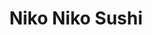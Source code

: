 ---
layout: place
title: "Niko Niko Sushi"
permalink: /california/irvine/niko-niko-sushi.html
stateAbbr: CA
stateName: California
cityName: Irvine
seo:
  name: "Niko Niko Sushi"
  type: Restaurant
  links: null
description: "Niko Niko Sushi serves delicious sushi in Irvine, California. Try fresh Japanese dishes for a great dining experience. "
place_id: ChIJSSjngyrd3IARkTtyTx6lVlw
photos:
  - name: >-
      places/ChIJSSjngyrd3IARkTtyTx6lVlw/photos/AeeoHcJKAH1mbAbRPC9WvxPpSoYgNp_hbMM5BG0iOIdTRjLR0QCKvDRYhTOVEa65o7CDeZDrxIraHoPWhUKKgoel4RWBLkkRj-xOx12wVIQCZkHFDSlySLcyzTLJQXyqvOvGDWfJOT6Rhj0uGzlFI_HLPaTr6QdsOWLIIcfEvAqRcv4_Zy9HtZiCiz29jBH0hNBg7uZMKbDik_loGmtp6dfUsDe8Q1vUpQfRj-TDQyo8IVnY0A3LMT0jTTGDq-pSRrsQKHCooJzHNfwp5L-A4qhx2l_Utv4VWLzgA0yMuZzDg5kuB1lL4OygXeNZKbgOBSshvhEenvTdXwc3mgVFwSi60UBDZZ3l4W0fUHq3CNaLpJjwJRjc8k6zkZxwDOQC_J7R5g55s6Fedn66Rzxyl7oQxrKdDJd0TbWftq1rFbdN_Q5wIaQ4
    widthPx: 4800
    heightPx: 3200
    authorAttributions:
      - displayName: darryl sato
        uri: https://maps.google.com/maps/contrib/115643150886074562249
        photoUri: >-
          https://lh3.googleusercontent.com/a-/ALV-UjVK5-ON1w65-ezdm-qv5qLZSoD2YlifSkF7nNPphbuCG4Is2ESE4A=s100-p-k-no-mo
    flagContentUri: >-
      https://www.google.com/local/imagery/report/?cb_client=maps_api_places.places_api&image_key=!1e10!2sCIHM0ogKEICAgIDW5_jwggE&hl=en-US
    googleMapsUri: >-
      https://www.google.com/maps/place//data=!3m4!1e2!3m2!1sCIHM0ogKEICAgIDW5_jwggE!2e10!4m2!3m1!1s0x80dcdd2a83e72849:0x5c56a51e4f723b91
  - name: >-
      places/ChIJSSjngyrd3IARkTtyTx6lVlw/photos/AeeoHcJ8dl_XJHd7mgi2XEVYQiGANBfF47Q-iDCuXTIW6TwNg6h9urlIr1G3AKqAdki8rO5e9DdnvKCj7STcpjYib7gf4DEVySUVHjRF5ooFDDCBMvxlI7B4F_NTrqKGOzZ711Q_7QuFx0X3LiBN0mkLeKh468y6pcyASDeADxQxOxfsqDXSQ5IklohHWpFqPmfNH3Xx8w9ODChF25-VvyjUwACOEekoU6B28T2vTebNak5BhrDapPmb7fGw2shl4W6VMDdtwt6DnHQZ7VcJdEeyYX3un_ycw79sNfdWuFyr7fmAkg
    widthPx: 1460
    heightPx: 1177
    authorAttributions:
      - displayName: Niko Niko Sushi
        uri: https://maps.google.com/maps/contrib/116931318867128500367
        photoUri: >-
          https://lh3.googleusercontent.com/a-/ALV-UjVRE9SiL0ksZzj3UIFGGc9uV0hRE8g8AFw1ZVz8YhHXOf4PGH5s=s100-p-k-no-mo
    flagContentUri: >-
      https://www.google.com/local/imagery/report/?cb_client=maps_api_places.places_api&image_key=!1e10!2sAF1QipNQdxpeAzDFOV0b5iH7qJWrFahdw1ox0VVdIFGR&hl=en-US
    googleMapsUri: >-
      https://www.google.com/maps/place//data=!3m4!1e2!3m2!1sAF1QipNQdxpeAzDFOV0b5iH7qJWrFahdw1ox0VVdIFGR!2e10!4m2!3m1!1s0x80dcdd2a83e72849:0x5c56a51e4f723b91
  - name: >-
      places/ChIJSSjngyrd3IARkTtyTx6lVlw/photos/AeeoHcIRMlrggZbi151xGz-GEvWRD9q9phF7MdQOP4w7eUrPc_I3zbkJCOpvSjx4sQayywjvu7a9vbqoYldoi2Ejf8ZoebytZylK_PMw_NpNkxlANHXjFD44jL6-1nouxhd-xNx4bDh2Gh9KcsDHhC9m9vcsU5gNcGa8lgB8VcWNPJYlr-QAnK9KZ0AwXnr_1vT6ELgky6m-e3JoXF6r_1-ZEZtaU-AFyafh6szmUqGvv8mFYdAVQ_iW0GMrzrU8SKDLxiyINLklG2VjiV75PMMdrcD3jWbMq1AnlxEleo4U0TFHES7mPiNiH_H9Vnki_PPRUDDoFHQfqZzq8vrx6FTQqrotZfogHvZFhMw_0V8Y0znGp1XoGqG_jLKtB4JT7GIDx_SE8xxvufdVUdbvnURDi4qd-hvBbpnnRBsY-LJ5jvf1C5nj
    widthPx: 4032
    heightPx: 3024
    authorAttributions:
      - displayName: Yuan Yuan
        uri: https://maps.google.com/maps/contrib/106179941992402572084
        photoUri: >-
          https://lh3.googleusercontent.com/a-/ALV-UjW_kekoSWTfnXTuIxPpzW_eIf3a_riEdWFrkfCFiwrEXf-jwSZL=s100-p-k-no-mo
    flagContentUri: >-
      https://www.google.com/local/imagery/report/?cb_client=maps_api_places.places_api&image_key=!1e10!2sCIHM0ogKEICAgMDIvfvC5gE&hl=en-US
    googleMapsUri: >-
      https://www.google.com/maps/place//data=!3m4!1e2!3m2!1sCIHM0ogKEICAgMDIvfvC5gE!2e10!4m2!3m1!1s0x80dcdd2a83e72849:0x5c56a51e4f723b91
  - name: >-
      places/ChIJSSjngyrd3IARkTtyTx6lVlw/photos/AeeoHcJgjAW2XmN0Z5EK_jthBnn7EtGejwWz-l7XJ3lehomy-cK0-yytTNPrbyY9z2gY6KfSF1JyKmKD08zdPXP4NqVLoDkHiCw4fWpeyeu7b3J84mKWwPEv2VkC5D0TXsc9iTt3ChQcHTTG5KdOpjF_pNt3j55BW-JeIujZt8vUaC_ZXocwDlIuX9aU6EpkOgE_mVeTb7Nt5mgQFi828R8fqESqHyIDS-GOqWTl87n3DWSF9tjYSunrwJxBWj8jNBr4Zd2nq5VVIzvpn2TcgVSTDHYtpLS6Cjwdpcb0r4-USFjuCA
    widthPx: 800
    heightPx: 800
    authorAttributions:
      - displayName: Niko Niko Sushi
        uri: https://maps.google.com/maps/contrib/116931318867128500367
        photoUri: >-
          https://lh3.googleusercontent.com/a-/ALV-UjVRE9SiL0ksZzj3UIFGGc9uV0hRE8g8AFw1ZVz8YhHXOf4PGH5s=s100-p-k-no-mo
    flagContentUri: >-
      https://www.google.com/local/imagery/report/?cb_client=maps_api_places.places_api&image_key=!1e10!2sAF1QipOAKAG6lWKmfZPuC2pSln_jvphkW1FIzkmkrz9u&hl=en-US
    googleMapsUri: >-
      https://www.google.com/maps/place//data=!3m4!1e2!3m2!1sAF1QipOAKAG6lWKmfZPuC2pSln_jvphkW1FIzkmkrz9u!2e10!4m2!3m1!1s0x80dcdd2a83e72849:0x5c56a51e4f723b91
  - name: >-
      places/ChIJSSjngyrd3IARkTtyTx6lVlw/photos/AeeoHcIUGUA5rX4Os4u7wVFuPoQHDBT6XcrG3Xritn5V3Nl7o5V_lW-ZgPWeGvFPyxbL9rRr2RcVq7emMCk2FKWXOxqNWzV_aettv5omrVjU61pjPI6cPhPY9i5E2emUK3mo6e0z7hjfPqiCwE2kuvigU8l2FgyGZdxQ-K6HKrsNGdScIUtY80zSYN5JSB_kMQhUy7n2GUTzek8pYoXY7KeWEZQ6Oo5U6huiWMhI3fcyNd-Fl9x4S0u86JbNBftqPUWk7AtPIvQP5MpHl-AA9tnMe8m2tg6lZAgK-K1K5RdPrA-nIOhOlX5ew7EZUKYxXfKNBLLkiyAggqPude7AkC-8uDIFDq9wkbPY4F3S-_7FsiApcWL1lpB-dTT6EJu1AKP3-PE63TZKzpX2mNV1se6tcdqJo0isSThZjWgqiibi1xHRqw
    widthPx: 4800
    heightPx: 3600
    authorAttributions:
      - displayName: Yuan Yuan
        uri: https://maps.google.com/maps/contrib/106179941992402572084
        photoUri: >-
          https://lh3.googleusercontent.com/a-/ALV-UjW_kekoSWTfnXTuIxPpzW_eIf3a_riEdWFrkfCFiwrEXf-jwSZL=s100-p-k-no-mo
    flagContentUri: >-
      https://www.google.com/local/imagery/report/?cb_client=maps_api_places.places_api&image_key=!1e10!2sCIHM0ogKEICAgMDIvfvCFg&hl=en-US
    googleMapsUri: >-
      https://www.google.com/maps/place//data=!3m4!1e2!3m2!1sCIHM0ogKEICAgMDIvfvCFg!2e10!4m2!3m1!1s0x80dcdd2a83e72849:0x5c56a51e4f723b91
  - name: >-
      places/ChIJSSjngyrd3IARkTtyTx6lVlw/photos/AeeoHcIdL4VLfRcB9_Ei8nEH9cDA3uS1q38pUU-SwTffulvj3zSMs2STRbAxDojHf__gOJO6mqIfCJWyd0M8Q43BO1ljlJx-Gy5-XVTma3OStzUiSjmXD_x2eYBNAevTzUqHHr0UbTz1lBscbrtEYT1dNWZ4UZ5JOjqmBRcvzJ3ZS37AuC6l2n6JCV76gV1bFC60L-E-0xF_tanxhuiRPy9P6GLcp8JY07Y63AcHpTp7nekqSYN84oqzbzKEn-hEqh_XRs3lMUi_KA6QhCPCIfE7-ScGR0LPQz_MgjAqwhnjbv_YC9-G-kh5KiB9PzNFcQSKEuONbeCJqlA3qfT1M5Q0pHAfVryhfQLjWKHKC04-zN8jGk2nQkzO0EPNUMTugxGtwsd4pDrd7fZVnG_Cxnx0T_xQFXJWmG3XYwqf1UEjh00RNA
    widthPx: 4000
    heightPx: 3000
    authorAttributions:
      - displayName: Satisficer한량
        uri: https://maps.google.com/maps/contrib/101263313152153063488
        photoUri: >-
          https://lh3.googleusercontent.com/a-/ALV-UjXPJImSEfezhzp4-RYEj6WT-lsLpvrSNr3UN9sYvJ3Va1L-w3fE-Q=s100-p-k-no-mo
    flagContentUri: >-
      https://www.google.com/local/imagery/report/?cb_client=maps_api_places.places_api&image_key=!1e10!2sCIHM0ogKEICAgMDg7r7vCw&hl=en-US
    googleMapsUri: >-
      https://www.google.com/maps/place//data=!3m4!1e2!3m2!1sCIHM0ogKEICAgMDg7r7vCw!2e10!4m2!3m1!1s0x80dcdd2a83e72849:0x5c56a51e4f723b91
  - name: >-
      places/ChIJSSjngyrd3IARkTtyTx6lVlw/photos/AeeoHcIcgdO-2QwUF9vGQbxRHwxNsnuMJiMkcv8bY5sc2uvRxuZK-qiWK6TetSyMsdVQ1zTVyvbV8sgmVPvMYSUzITQ0bd72saTQQmcEa7ODTIq86EPUJ9NjVdbDZAT_oemBld_q3dElKAWJEHFibLXlMTcK7dhWJiky2m4g2v9cwDoIAG2rOGqrU9BcSfpQfXCAiwsjZ57GE5mxMIGwlTp4VbUnAx-6B3eYyqVIpzu0pOBr2KrpBeha7zQ0tPjHH7egnby7sVwU7s-DnudJZ1vv2tncdKlDQNPIq61EFaidCwlH1g
    widthPx: 800
    heightPx: 800
    authorAttributions:
      - displayName: Niko Niko Sushi
        uri: https://maps.google.com/maps/contrib/116931318867128500367
        photoUri: >-
          https://lh3.googleusercontent.com/a-/ALV-UjVRE9SiL0ksZzj3UIFGGc9uV0hRE8g8AFw1ZVz8YhHXOf4PGH5s=s100-p-k-no-mo
    flagContentUri: >-
      https://www.google.com/local/imagery/report/?cb_client=maps_api_places.places_api&image_key=!1e10!2sAF1QipNRalllD7QfvzHFh7juSjv4W22-CE9jl9VJwd7X&hl=en-US
    googleMapsUri: >-
      https://www.google.com/maps/place//data=!3m4!1e2!3m2!1sAF1QipNRalllD7QfvzHFh7juSjv4W22-CE9jl9VJwd7X!2e10!4m2!3m1!1s0x80dcdd2a83e72849:0x5c56a51e4f723b91
  - name: >-
      places/ChIJSSjngyrd3IARkTtyTx6lVlw/photos/AeeoHcLb0NTYaffHVgky9AhDYO6io_4LCZSFu6uj8VLsTfAmRI5zCqpY48G8kdj8UaZATrFb-4VsUUB2JUjIwoZfntVPTW1YcYbWCsoB25LAW2vwFyL8UxJCy9FBwA6eqjlkaVMX4_CE2pnPT5gwvQBKh11_DT-PuzqDYPeD564h2f27jermHCCDnVcL7e9WtJFebxzpVg8X3pjAS0KbTj_rJkfPELK4k_DwkhY5FOKG0EXoWk1XwFVgYfLIT8MtdDO6PGwC2cNMLBNo35JXVwgVuhGCK762QB-GC0L5jWK6h2Z7gQ
    widthPx: 800
    heightPx: 800
    authorAttributions:
      - displayName: Niko Niko Sushi
        uri: https://maps.google.com/maps/contrib/116931318867128500367
        photoUri: >-
          https://lh3.googleusercontent.com/a-/ALV-UjVRE9SiL0ksZzj3UIFGGc9uV0hRE8g8AFw1ZVz8YhHXOf4PGH5s=s100-p-k-no-mo
    flagContentUri: >-
      https://www.google.com/local/imagery/report/?cb_client=maps_api_places.places_api&image_key=!1e10!2sAF1QipMSQWIlmNNpAsJENFb73Cbz-JCfWeAfhtEbmDUP&hl=en-US
    googleMapsUri: >-
      https://www.google.com/maps/place//data=!3m4!1e2!3m2!1sAF1QipMSQWIlmNNpAsJENFb73Cbz-JCfWeAfhtEbmDUP!2e10!4m2!3m1!1s0x80dcdd2a83e72849:0x5c56a51e4f723b91
  - name: >-
      places/ChIJSSjngyrd3IARkTtyTx6lVlw/photos/AeeoHcIO6LZa9ta0B2B9KtBTsLGPxhov6BaAeBt9Xo_8URtQDrBwHesbdjlSi1-lpFdxY2Oh46bNCnB6SwEyLhV-4ubkoLMzZSl_Zbr8687ltHdlSjabXy5dFX8ZwcONkd0RQkhYqki_M-vCKRA2OVohEg-AwdjcrRSWZeVPB8mYYvd24fr7xEhRKF6ypT1mo2-DJTGDg-bRp4vhO1Asx8ZshwAN27_X9JK2q3jjwqXRQXQ_oHVb6VKCE1mK1hewej_9LLfN4oKoVcOyTM9lYCo1UwxGOWb5B81SdR0q9TJz0mMTHQ
    widthPx: 2304
    heightPx: 1200
    authorAttributions:
      - displayName: Niko Niko Sushi
        uri: https://maps.google.com/maps/contrib/116931318867128500367
        photoUri: >-
          https://lh3.googleusercontent.com/a-/ALV-UjVRE9SiL0ksZzj3UIFGGc9uV0hRE8g8AFw1ZVz8YhHXOf4PGH5s=s100-p-k-no-mo
    flagContentUri: >-
      https://www.google.com/local/imagery/report/?cb_client=maps_api_places.places_api&image_key=!1e10!2sAF1QipN5k3UNWm6UGXcVWNisDFW7lqxmHs6IgI1Z4R3Z&hl=en-US
    googleMapsUri: >-
      https://www.google.com/maps/place//data=!3m4!1e2!3m2!1sAF1QipN5k3UNWm6UGXcVWNisDFW7lqxmHs6IgI1Z4R3Z!2e10!4m2!3m1!1s0x80dcdd2a83e72849:0x5c56a51e4f723b91
  - name: >-
      places/ChIJSSjngyrd3IARkTtyTx6lVlw/photos/AeeoHcI_7pACCei453vZGEgI3xv-U13DM0ce_xS5xyMVHpvkWDyKE5EUreTT7SQ4Kl0KhAEtciJRHwLM0J0VhIbHe_l3IJkBXBhyJWy51i2j-g04KeS8i1GkiApYh9w4SwQElYkQVrf-sNQWQTVEczf1Os63DFZwlkvaDp0Jk_MGS0aEpvLo-A76IIKTNhk0APdfltI8UqPIejrOZztMwMGjOxtt_TMx96HeJO1W26gceyLd50QEgGYZLs3yW0NOlyIKyMUpRsDPgiXssVIZ3uS0MXFMn0s5eg5PoDFMIR4osFEH7rnFGW3_l3ZNUI4t3Fa8_FRE_AOQqEYULbVTzP6y8xq5ycXT-3rsACOei5qbvGhGLXb61iYPAZ2_8gij8HBnv65EPE2XxzS-nHfCNQ9ixa7Ea_2AHzyZT25xKMPOVYY4XQ
    widthPx: 4800
    heightPx: 3600
    authorAttributions:
      - displayName: Ertan
        uri: https://maps.google.com/maps/contrib/118388214641016211238
        photoUri: >-
          https://lh3.googleusercontent.com/a-/ALV-UjWrSDn3lsRivxG8VgvcE-kG6g4QfgK3_2CqRG0Db801YXDKtEXy=s100-p-k-no-mo
    flagContentUri: >-
      https://www.google.com/local/imagery/report/?cb_client=maps_api_places.places_api&image_key=!1e10!2sCIHM0ogKEICAgICNh7W9SQ&hl=en-US
    googleMapsUri: >-
      https://www.google.com/maps/place//data=!3m4!1e2!3m2!1sCIHM0ogKEICAgICNh7W9SQ!2e10!4m2!3m1!1s0x80dcdd2a83e72849:0x5c56a51e4f723b91
address: 6384 Irvine Blvd, Irvine, CA 92620, USA
street: 6384 Irvine Blvd
city: Irvine
state: CA
zip: '92620'
country: USA
neighborhood: Woodbury
latitude: '33.697712'
longitude: '-117.740761'
accessibility_options:
  wheelchairAccessibleParking: true
  wheelchairAccessibleEntrance: true
  wheelchairAccessibleRestroom: true
  wheelchairAccessibleSeating: true
business_status: OPERATIONAL
name: Niko Niko Sushi
google_maps_links:
  directionsUri: >-
    https://www.google.com/maps/dir//''/data=!4m7!4m6!1m1!4e2!1m2!1m1!1s0x80dcdd2a83e72849:0x5c56a51e4f723b91!3e0
  placeUri: https://maps.google.com/?cid=6653687049086974865
  writeAReviewUri: >-
    https://www.google.com/maps/place//data=!4m3!3m2!1s0x80dcdd2a83e72849:0x5c56a51e4f723b91!12e1
  reviewsUri: >-
    https://www.google.com/maps/place//data=!4m4!3m3!1s0x80dcdd2a83e72849:0x5c56a51e4f723b91!9m1!1b1
  photosUri: >-
    https://www.google.com/maps/place//data=!4m3!3m2!1s0x80dcdd2a83e72849:0x5c56a51e4f723b91!10e5
primary_type: Sushi Restaurant
opening_hours:
  regular: null
  current: null
secondary_opening_hours:
  regular:
    weekdayDescriptions: null
    type: null
  current:
    weekdayDescriptions: null
    type: null
phone: null
price_level: null
price_range: null
rating: null
rating_count: 0
website: null
reviews: null
parking_options: null
payment_options: null
allow_dogs: null
curbside_pickup: null
delivery: null
dine_in: null
good_for_children: null
good_for_groups: null
good_for_sports: null
live_music: null
menu_for_children: null
outdoor_seating: null
reservable: null
restroom: null
serves_beer: null
serves_breakfast: null
serves_brunch: null
serves_cocktails: null
serves_coffee: null
serves_dinner: null
serves_dessert: null
serves_lunch: null
serves_vegetarian_food: null
serves_wine: null
takeout: null
update_category: essentials
summary: null

---